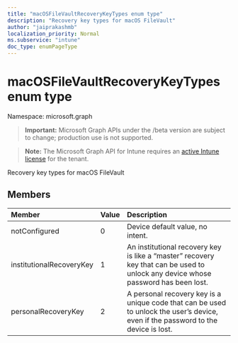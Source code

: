 ```yaml
---
title: "macOSFileVaultRecoveryKeyTypes enum type"
description: "Recovery key types for macOS FileVault"
author: "jaiprakashmb"
localization_priority: Normal
ms.subservice: "intune"
doc_type: enumPageType
---
```


# macOSFileVaultRecoveryKeyTypes enum type

Namespace: microsoft.graph

> **Important:** Microsoft Graph APIs under the /beta version are subject to change; production use is not supported.

> **Note:** The Microsoft Graph API for Intune requires an [active Intune license](https://go.microsoft.com/fwlink/?linkid=839381) for the tenant.

Recovery key types for macOS FileVault

## Members
|Member|Value|Description|
|:---|:---|:---|
|notConfigured|0|Device default value, no intent.|
|institutionalRecoveryKey|1|An institutional recovery key is like a “master” recovery key that can be used to unlock any device whose password has been lost.|
|personalRecoveryKey|2|A personal recovery key is a unique code that can be used to unlock the user’s device, even if the password to the device is lost.|